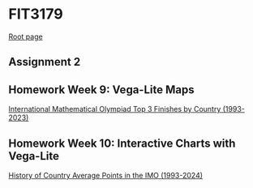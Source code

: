 # FIT3179
[Root page](https://brandttru.github.io/FIT3179/index.html)

## Assignment 2

## Homework Week 9: Vega-Lite Maps
[International Mathematical Olympiad Top 3 Finishes by Country (1993-2023)](https://brandttru.github.io/FIT3179/Week%209/week9.html)

## Homework Week 10: Interactive Charts with Vega-Lite
[History of Country Average Points in the IMO (1993-2024)](https://brandttru.github.io/FIT3179/Week%2010/week10.html)